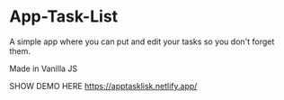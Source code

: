 # App-Task-List
A simple app where you can put and edit your tasks so you don't forget them.

Made in Vanilla JS

SHOW DEMO HERE
https://apptasklisk.netlify.app/

